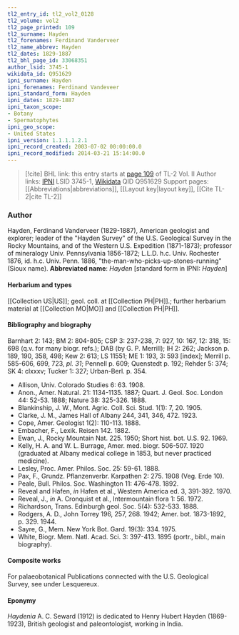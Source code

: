```yaml
---
tl2_entry_id: tl2_vol2_0128
tl2_volume: vol2
tl2_page_printed: 109
tl2_surname: Hayden
tl2_forenames: Ferdinand Vanderveer
tl2_name_abbrev: Hayden
tl2_dates: 1829-1887
tl2_bhl_page_id: 33068351
author_lsid: 3745-1
wikidata_id: Q951629
ipni_surname: Hayden
ipni_forenames: Ferdinand Vandeveer
ipni_standard_form: Hayden
ipni_dates: 1829-1887
ipni_taxon_scope: 
- Botany
- Spermatophytes
ipni_geo_scope: 
- United States
ipni_version: 1.1.1.1.2.1
ipni_record_created: 2003-07-02 00:00:00.0
ipni_record_modified: 2014-03-21 15:14:00.0
---
```


> [!cite] BHL link: this entry starts at [page 109](https://www.biodiversitylibrary.org/page/33068351) of TL-2 Vol. II
> Author links: [IPNI](https://www.ipni.org/a/3745-1) LSID 3745-1, [Wikidata](https://www.wikidata.org/wiki/Q951629) QID Q951629
> Support pages: [[Abbreviations|abbreviations]], [[Layout key|layout key]], [[Cite TL-2|cite TL-2]]

### Author

Hayden, Ferdinand Vanderveer (1829-1887), American geologist and explorer; leader of the "Hayden Survey" of the U.S. Geological Survey in the Rocky Mountains, and of the Western U.S. Expedition (1871-1873); professor of mineralogy Univ. Pennsylvania 1856-1872; L.L.D. h.c. Univ. Rochester 1876, id. h.c. Univ. Penn. 1886, "the-man-who-picks-up-stones-running" (Sioux name). 
**Abbreviated name**: *Hayden* \[standard form in IPNI: *Hayden*\]

#### Herbarium and types

[[Collection US|US]]; geol. coll. at [[Collection PH|PH]].; further herbarium material at [[Collection MO|MO]] and [[Collection PH|PH]].

#### Bibliography and biography

Barnhart 2: 143; BM 2: 804-805; CSP 3: 237-238, 7: 927, 10: 167, 12: 318, 15: 698 (q.v. for many biogr. refs.); DAB (by G. P. Merrill); IH 2: 262; Jackson p. 189, 190, 358, 498; Kew 2: 613; LS 11551; ME 1: 193, 3: 593 \[index\]; Merrill p. 585-606, 699, 723, *pl. 31*; Pennell p. 609; Quenstedt p. 192; Rehder 5: 374; SK 4: clxxxv; Tucker 1: 327; Urban-Berl. p. 354.
- Allison, Univ. Colorado Studies 6: 63. 1908.
- Anon., Amer. Natural. 21: 1134-1135. 1887; Quart. J. Geol. Soc. London 44: 52-53. 1888; Nature 38: 325-326. 1888.
- Blankinship, J. W., Mont. Agric. Coll. Sci. Stud. 1(1): 7, 20. 1905.
- Clarke, J. M., James Hall of Albany 244, 341, 346, 472. 1923.
- Cope, Amer. Geologist 1(2): 110-113. 1888.
- Embacher, F., Lexik. Reisen 142. 1882.
- Ewan, J., Rocky Mountain Nat. 225. 1950; Short hist. bot. U.S. 92. 1969.
- Kelly, H. A. and W. L. Burrage, Amer. med. biogr. 506-507. 1920 (graduated at Albany medical college in 1853, but never practiced medicine).
- Lesley, Proc. Amer. Philos. Soc. 25: 59-61. 1888.
- Pax, F., Grundz. Pflanzenverbr. Karpathen 2: 275. 1908 (Veg. Erde 10).
- Peale, Bull. Philos. Soc. Washington 11: 476-478. 1892.
- Reveal and Hafen, *in* Hafen et al., Western America ed. 3, 391-392. 1970.
- Reveal, J., *in* A. Cronquist et al., Intermountain flora 1: 56. 1972.
- Richardson, Trans. Edinburgh geol. Soc. 5(4): 532-533. 1888.
- Rodgers, A. D., John Torrey 196, 257, 268. 1942; Amer. bot. 1873-1892, p. 329. 1944.
- Sayre, G., Mem. New York Bot. Gard. 19(3): 334. 1975.
- White, Biogr. Mem. Natl. Acad. Sci. 3: 397-413. 1895 (portr., bibl., main biography).

#### Composite works

For palaeobotanical Publications connected with the U.S. Geological Survey, see under Lesquereux.

#### Eponymy

*Haydenia* A. C. Seward (1912) is dedicated to Henry Hubert Hayden (1869-1923), British geologist and paleontologist, working in India.

